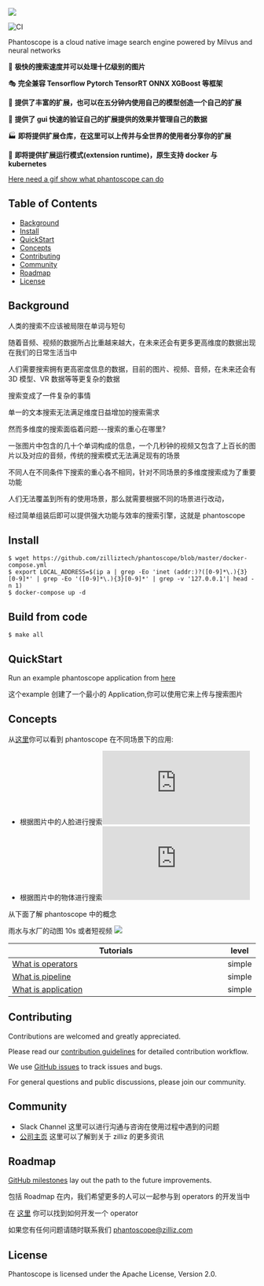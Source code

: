 ![](https://github.com/zilliztech/phantoscope/blob/master/.github/phantoscope-logo-fake.png)

![CI](https://github.com/zilliztech/phantoscope/workflows/CI/badge.svg?branch=master)

Phantoscope is a cloud native image search engine powered by Milvus and neural networks

🚀 **极快的搜索速度并可以处理十亿级别的图片**

🎭 **完全兼容 Tensorflow Pytorch TensorRT ONNX XGBoost 等框架**

📝 **提供了丰富的扩展，也可以在五分钟内使用自己的模型创造一个自己的扩展**

📇 **提供了 gui 快速的验证自己的扩展提供的效果并管理自己的数据**

🏭 **即将提供扩展仓库，在这里可以上传并与全世界的使用者分享你的扩展**

🚢 **即将提供扩展运行模式(extension runtime)，原生支持 docker 与 kubernetes**

[Here need a gif show what phantoscope can do]()
## Table of Contents

 - [Background](https://github.com/zilliztech/phantoscope#Background)
 - [Install](https://github.com/zilliztech/phantoscope#Install)
 - [QuickStart](https://github.com/zilliztech/phantoscope#QuickStart)
 - [Concepts](https://github.com/zilliztech/phantoscope#Concepts)
 - [Contributing](https://github.com/zilliztech/phantoscope#Contributing)
 - [Community](https://github.com/zilliztech/phantoscope#Community)
 - [Roadmap](https://github.com/zilliztech/phantoscope#Roadmap)
 - [License](https://github.com/zilliztech/phantoscope#License)
## Background
人类的搜索不应该被局限在单词与短句

随着音频、视频的数据所占比重越来越大，在未来还会有更多更高维度的数据出现在我们的日常生活当中

人们需要搜索拥有更高密度信息的数据，目前的图片、视频、音频，在未来还会有 3D 模型、VR 数据等等更复杂的数据

搜索变成了一件复杂的事情

单一的文本搜索无法满足维度日益增加的搜索需求

然而多维度的搜索面临着问题---搜索的重心在哪里?

一张图片中包含的几十个单词构成的信息，一个几秒钟的视频又包含了上百长的图片以及对应的音频，传统的搜索模式无法满足现有的场景

不同人在不同条件下搜索的重心各不相同，针对不同场景的多维度搜索成为了重要功能

人们无法覆盖到所有的使用场景，那么就需要根据不同的场景进行改动，

经过简单组装后即可以提供强大功能与效率的搜索引擎，这就是 phantoscope 

## Install

    $ wget https://github.com/zilliztech/phantoscope/blob/master/docker-compose.yml
    $ export LOCAL_ADDRESS=$(ip a | grep -Eo 'inet (addr:)?([0-9]*\.){3}[0-9]*' | grep -Eo '([0-9]*\.){3}[0-9]*' | grep -v '127.0.0.1'| head -n 1)
    $ docker-compose up -d

## Build from code
	
	$ make all
## QuickStart
Run an example phantoscope application from [here](https://github.com/zilliztech/phantoscope/tree/master/docs/site/zh-CN/quickstart)

这个example 创建了一个最小的 Application,你可以使用它来上传与搜索图片
## Concepts
从[这里](https://github.com/zilliztech/phantoscope/tree/master/docs/site/zh-CN/examples)你可以看到 phantoscope 在不同场景下的应用:

 - 根据图片中的人脸进行搜索![](https://github.com/zilliztech/phantoscope/blob/master/docs/site/zh-CN/examples/face.md)
 - 根据图片中的物体进行搜索![](https://github.com/zilliztech/phantoscope/blob/master/docs/site/zh-CN/examples/object.md)

从下面了解 phantoscope 中的概念

雨水与水厂的动图 10s 或者短视频
![](https://github.com/zilliztech/phantoscope/blob/master/.github/phantoscope-explain.png)

| Tutorials                                                                                              <img width=700/> | level  |
|-------------------------------------------------------------------------------------------------------------------------|--------|
| [What is operators](https://github.com/zilliztech/phantoscope/tree/master/docs/site/zh-CN/tutorials/operator.md)                    | simple |
| [What is pipeline](https://github.com/zilliztech/phantoscope/tree/master/docs/site/zh-CN/tutorials/pipeline.md)                     | simple |
| [What is application](https://github.com/zilliztech/phantoscope/tree/master/docs/site/zh-CN/tutorials/application.md)               | simple |
## Contributing
Contributions are welcomed and greatly appreciated. 

Please read our  [contribution guidelines](https://github.com/zilliztech/phantoscope/blob/master/CONTRIBUTING.md)  for detailed contribution workflow.

We use  [GitHub issues](https://github.com/zilliztech/phantoscope/issues)  to track issues and bugs. 

For general questions and public discussions, please join our community.

## Community

 - Slack Channel 这里可以进行沟通与咨询在使用过程中遇到的问题
 - [公司主页](https://zilliz.com/) 这里可以了解到关于 zilliz 的更多资讯

## Roadmap
[GitHub milestones](https://github.com/zilliztech/phantoscope/milestones) lay out the path to the future improvements.

包括 Roadmap 在内，我们希望更多的人可以一起参与到 operators 的开发当中

在 [这里](https://github.com/ReigenAraka/omnisearch-operators) 你可以找到如何开发一个 operator

如果您有任何问题请随时联系我们 phantoscope@zilliz.com

## License
Phantoscope is licensed under the Apache License, Version 2.0. 
